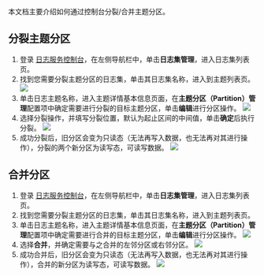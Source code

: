 

本文档主要介绍如何通过控制台分裂/合并主题分区。


## 分裂主题分区

1. 登录 [日志服务控制台](https://console.cloud.tencent.com/cls)，在左侧导航栏中，单击**日志集管理**，进入日志集列表页。
2. 找到您需要分裂主题分区的日志集，单击其日志集名称，进入到主题列表页。
![](https://main.qcloudimg.com/raw/d32db806b50199819602d558ae504d38.jpg)
3. 单击日志主题名称，进入主题详情基本信息页面，在**主题分区（Partition）管理**配置项中确定需要进行分裂的目标主题分区，单击**编辑**进行分区操作。
![](https://main.qcloudimg.com/raw/6aebd2034c44f7dd8a583eba1eed1401.jpg)
4. 选择分裂操作，并填写分裂位置，默认为起止区间的中间值，单击**确定**后执行分裂。
![](https://main.qcloudimg.com/raw/3319652ee6dd7ffd1786d26862d0e9ec.jpg)
5. 成功分裂后，旧分区会变为只读态（无法再写入数据，也无法再对其进行操作），分裂的两个新分区为读写态，可读写数据。
![](https://main.qcloudimg.com/raw/ce18dfd77f2542ba44e8fc644d8a19e0.jpg)




## 合并分区

1. 登录 [日志服务控制台](https://console.cloud.tencent.com/cls)，在左侧导航栏中，单击**日志集管理**，进入日志集列表页。
2. 找到您需要分裂主题分区的日志集，单击其日志集名称，进入到主题列表页。
3. 单击日志主题名称，进入主题详情基本信息页面，在**主题分区（Partition）管理**配置项中确定需要进行合并的目标主题分区，单击**编辑**进行分区操作。
![](https://main.qcloudimg.com/raw/2ee24b5b56dffb74fe366eecc24a1990.jpg)
4. 选择**合并**，并确定需要与之合并的左邻分区或右邻分区。
![](https://main.qcloudimg.com/raw/14cecea867af9a7b69a6e683ab1d4504.jpg)
5. 成功合并后，旧分区会变为只读态（无法再写入数据，也无法再对其进行操作），合并的新分区为读写态，可读写数据。
![](https://main.qcloudimg.com/raw/a938435f8da31ca8afe35956d50e21f9.jpg)



